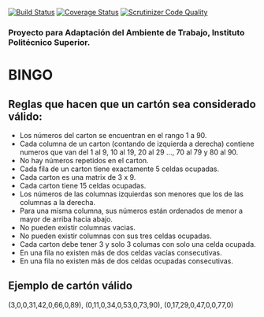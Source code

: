 [![Build Status](https://travis-ci.org/rosariopgonzalez/bingo.svg?branch=master)](https://travis-ci.org/rosariopgonzalez/bingo)
[![Coverage Status](https://coveralls.io/repos/github/rosariopgonzalez/bingo/badge.svg)](https://coveralls.io/github/rosariopgonzalez/bingo)
[![Scrutinizer Code Quality](https://scrutinizer-ci.com/g/rosariopgonzalez/bingo/badges/quality-score.png?b=master)](https://scrutinizer-ci.com/g/rosariopgonzalez/bingo/?branch=master)

### Proyecto para Adaptación del Ambiente de Trabajo, Instituto Politécnico Superior. 

# BINGO

## Reglas que hacen que un cartón sea considerado válido:
* Los números del carton se encuentran en el rango 1 a 90.
* Cada columna de un carton (contando de izquierda a derecha) contiene numeros que van del 1 al 9, 10 al 19, 20 al 29 ..., 70 al 79 y 80 al 90.
* No hay números repetidos en el carton.
* Cada fila de un carton tiene exactamente 5 celdas ocupadas.
* Cada carton es una matrix de 3 x 9.
* Cada carton tiene 15 celdas ocupadas.
* Los números de las columnas izquierdas son menores que los de las columnas a la derecha.
* Para una misma columna, sus números están ordenados de menor a mayor de arriba hacia abajo.
* No pueden existir columnas vacias.
* No pueden existir columnas con sus tres celdas ocupadas.
* Cada carton debe tener 3 y solo 3 columas con solo una celda ocupada.
* En una fila no existen más de dos celdas vacías consecutivas.
* En una fila no existen más de dos celdas ocupadas consecutivas.

## Ejemplo de cartón válido
(3,0,0,31,42,0,66,0,89), 
(0,11,0,34,0,53,0,73,90), 
(0,17,29,0,47,0,0,77,0)
